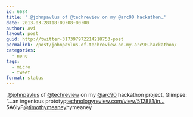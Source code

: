 ```yaml
---
id: 6684
title: '.@johnpavlus of @techreview on my @arc90 hackathon…'
date: 2013-03-28T18:09:08+00:00
author: Avi
layout: post
guid: http://twitter-317397972214218753-post
permalink: /post/johnpavlus-of-techreview-on-my-arc90-hackathon/
categories:
  - none
tags:
  - micro
  - tweet
format: status
---
```

.[@johnpavlus](http://twitter.com/johnpavlus) of [@techreview](http://twitter.com/techreview) on my [@arc90](http://twitter.com/arc90) hackathon project, Glimpse: “…an ingenious prototyp[technologyreview.com/view/512881/in…](http://www.technologyreview.com/view/512881/ingenious-a-mini-mobile-browser-that-lives-in-your-desktop-browser/)5A6iyF[@timothymeaney](http://twitter.com/timothymeaney)hymeaney
